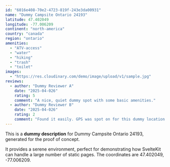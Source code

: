 ```yaml
---
id: "6016e408-70e2-4723-819f-243e3da00931"
name: "Dummy Campsite Ontario 24193"
latitude: 47.402049
longitude: -77.006209
continent: "north-america"
country: "canada"
region: "ontario"
amenities:
  - "ATV-access"
  - "water"
  - "hiking"
  - "trash"
  - "toilet"
images:
  - "https://res.cloudinary.com/demo/image/upload/v1/sample.jpg"
reviews:
  - author: "Dummy Reviewer A"
    date: "2025-04-026"
    rating: 5
    comment: "A nice, quiet dummy spot with some basic amenities."
  - author: "Dummy Reviewer B"
    date: "2025-04-026"
    rating: 2
    comment: "Found it easily. GPS was spot on for this dummy location."
---
```


This is a **dummy description** for Dummy Campsite Ontario 24193, generated for the proof of concept.

It provides a serene environment, perfect for demonstrating how SvelteKit can handle a large number of static pages. The coordinates are 47.402049, -77.006209.
